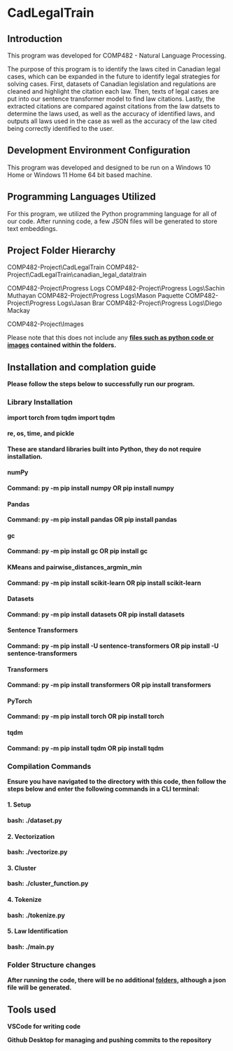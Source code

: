# CadLegalTrain


## Introduction
This program was developed for COMP482 - Natural Language Processing.

The purpose of this program is to identify the laws cited in Canadian legal cases, which can be expanded in the future to identify legal strategies for solving cases. First, datasets of Canadian legislation and regulations are cleaned and highlight the citation each law. Then, texts of legal cases are put into our sentence transformer model to find law citations. Lastly, the extracted citations are compared against citations from the law datsets to determine the laws used, as well as the accuracy of identified laws, and outputs all laws used in the case as well as the accuracy of the law cited being correctly identified to the user.

## Development Environment Configuration

This program was developed and designed to be run on a Windows 10 Home or Windows 11 Home 64 bit based machine. 

## Programming Languages Utilized

For this program, we utilized the Python programming language for all of our code. After running code, a few JSON files will be generated to store text embeddings.

## Project Folder Hierarchy

COMP482-Project\CadLegalTrain
COMP482-Project\CadLegalTrain\canadian_legal_data\train

COMP482-Project\Progress Logs
COMP482-Project\Progress Logs\Sachin Muthayan
COMP482-Project\Progress Logs\Mason Paquette
COMP482-Project\Progress Logs\Jasan Brar
COMP482-Project\Progress Logs\Diego Mackay

COMP482-Project\Images

Please note that this does not include any <u><b>files such as python code or images<b></u> contained within the folders.

## Installation and complation guide

Please follow the steps below to successfully run our program.

### Library Installation

import torch
from tqdm import tqdm

#### re, os, time, and pickle
These are standard libraries built into Python, they do not require installation.

#### numPy
**Command:** py -m pip install numpy **OR** pip install numpy

#### Pandas
**Command:** py -m pip install pandas **OR** pip install pandas

#### gc
**Command:** py -m pip install gc **OR** pip install gc

#### KMeans and pairwise_distances_argmin_min
**Command:** py -m pip install scikit-learn **OR** pip install scikit-learn

#### Datasets
**Command:** py -m pip install datasets **OR** pip install datasets

#### Sentence Transformers
**Command:** py -m pip install -U sentence-transformers **OR** pip install -U sentence-transformers

#### Transformers
**Command:** py -m pip install transformers **OR** pip install transformers

#### PyTorch
**Command:** py -m pip install torch **OR** pip install torch

#### tqdm
**Command:** py -m pip install tqdm **OR** pip install tqdm

### Compilation Commands

Ensure you have navigated to the directory with this code, then follow the steps below and enter the following commands in a CLI terminal:

#### 1. Setup
  
  bash: ./dataset.py

#### 2. Vectorization 
  bash: ./vectorize.py

#### 3. Cluster
  bash: ./cluster_function.py

#### 4. Tokenize

  bash: ./tokenize.py

#### 5. Law Identification

  bash: ./main.py

### Folder Structure changes

After running the code, there will be no additional <u>folders</u>, although a json file will be generated.

## Tools used

VSCode for writing code

Github Desktop for managing and pushing commits to the repository

